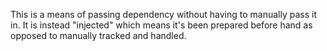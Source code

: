 This is a means of passing dependency without having to manually pass it in. It is instead "injected" which means it's been prepared before hand as opposed to manually tracked and handled.